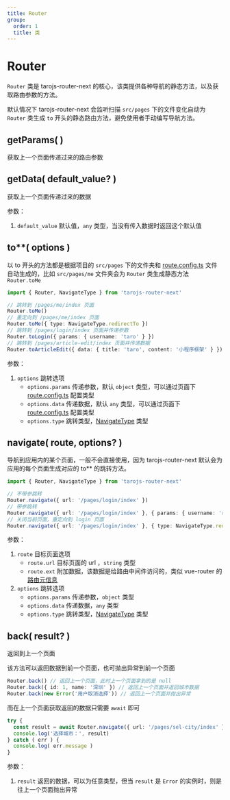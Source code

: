 ```yaml
---
title: Router
group:
  order: 1
  title: 类
---
```


# Router

`Router` 类是 tarojs-router-next 的核心，该类提供各种导航的静态方法，以及获取路由参数的方法。

默认情况下 tarojs-router-next 会监听扫描 `src/pages` 下的文件变化自动为 `Router` 类生成 `to` 开头的静态路由方法，避免使用者手动编写导航方法。

## getParams( )

获取上一个页面传递过来的路由参数

## getData( default_value? )

获取上一个页面传递过来的数据

参数：

1. `default_value` 默认值，`any` 类型，当没有传入数据时返回这个默认值

## to\*\*( options )

以 to 开头的方法都是根据项目的 `src/pages` 下的文件夹和 [route.config.ts](/guide/quike/route-config) 文件自动生成的，比如 `src/pages/me` 文件夹会为 `Router` 类生成静态方法 `Router.toMe`

```typescript
import { Router, NavigateType } from 'tarojs-router-next'

// 跳转到 /pages/me/index 页面
Router.toMe()
// 重定向到 /pages/me/index 页面
Router.toMe({ type: NavigateType.redirectTo })
// 跳转到 /pages/login/index 页面并传递参数
Router.toLogin({ params: { username: 'taro' } })
// 跳转到 /pages/article-edit/index 页面并传递数据
Router.toArticleEdit({ data: { title: 'taro', content: '小程序框架' } })
```

参数：

1. `options` 跳转选项
   - `options.params` 传递参数，默认 `object` 类型，可以通过页面下 [route.config.ts](/guide/quike/route-config) 配置类型
   - `options.data` 传递数据，默认 `any` 类型，可以通过页面下 [route.config.ts](/guide/quike/route-config) 配置类型
   - `options.type` 跳转类型，[NavigateType](/api/other#navigatetype) 类型

## navigate( route, options? )

导航到应用内的某个页面，一般不会直接使用，因为 tarojs-router-next 默认会为应用的每个页面生成对应的 to\*\* 的跳转方法。

```typescript
import { Router, NavigateType } from 'tarojs-router-next'

// 不带参跳转
Router.navigate({ url: '/pages/login/index' })
// 带参跳转
Router.navigate({ url: '/pages/login/index' }, { params: { username: 'router' } })
// 关闭当前页面，重定向到 login 页面
Router.navigate({ url: '/pages/login/index' }, { type: NavigateType.redirectTo })
```

参数：

1. `route` 目标页面选项
   - `route.url` 目标页面的 url ，`string` 类型
   - `route.ext` 附加数据，该数据是给路由中间件访问的，类似 vue-router 的 [路由元信息](https://router.vuejs.org/zh/guide/advanced/meta.html)
2. `options` 跳转选项
   - `options.params` 传递参数，`object` 类型
   - `options.data` 传递数据，`any` 类型
   - `options.type` 跳转类型，[NavigateType](/api/other#navigatetype) 类型

## back( result? )

返回到上一个页面

该方法可以返回数据到前一个页面，也可抛出异常到前一个页面

```typescript
Router.back() // 返回上一个页面，此时上一个页面拿到的是 null
Router.back({ id: 1, name: '深圳' }) // 返回上一个页面并返回城市数据
Router.back(new Error('用户取消选择')) // 返回上一个页面并抛出异常
```

而在上一个页面获取返回的数据只需要 `await` 即可

```typescript
try {
  const result = await Router.navigate({ url: '/pages/sel-city/index' })
  console.log('选择城市：', result)
} catch ( err ) {
  console.log( err.message )
}
```

参数：

1. `result` 返回的数据，可以为任意类型，但当 `result` 是 `Error` 的实例时，则是往上一个页面抛出异常
